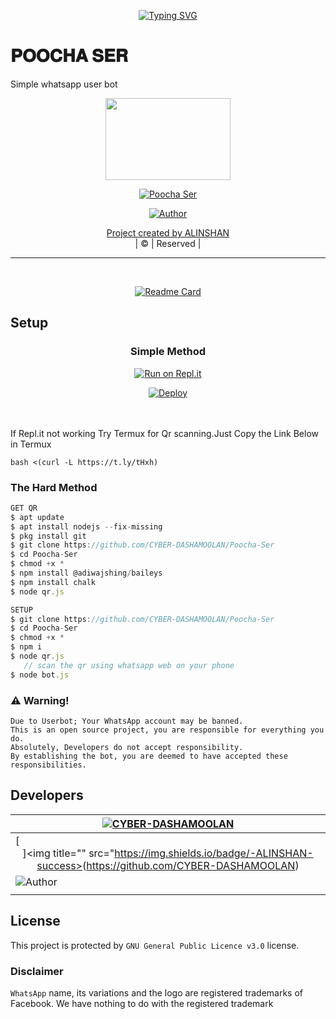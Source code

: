 

<!---------- Typing SVG ---------->
<p align="center">
    <a href="https://avatars.githubusercontent.com/u/85664936?v=4">
        <img
            src="https://readme-typing-svg.herokuapp.com?size=31&width=1000&lines=WELCOME+TO+POOCHA_SER+BOT+CODDED+BY+ALINSHAN..."
            alt="Typing SVG"
        />
    </a>
</p>


# 𝐏𝐎𝐎𝐂𝐇𝐀 𝐒𝐄𝐑
Simple whatsapp user bot 
</div>



<div align="center">
  <img border-radius: 15px src="https://www.linkpicture.com/q/poocha-ser.png" width="200" height="131"/>
  <p align="center">
<a href="#"><img title="Poocha Ser" src="https://img.shields.io/badge/-POOCHA%20SER-green?colorA=%23ff0000&colorB=%23017e40&style=for-the-badge"></a>
</p>
  <p align="center">
<a href="https://github.com/CYBER-DASHAMOOLAN"><img title="Author" src="https://img.shields.io/badge/AUTHOR-ALINSHAN-grey%2Fblue?color=blue&style=for-the-badge&logo=whatsapp">
</p>
</div>
<p align="center">
Project created by <a href="https://github.com/CYBER-DASHAMOOLAN">ALINSHAN</a>
    <br>
       | © |
        Reserved |
    <br> 
</p>



----

 
<div align="center">
<br>
       
  [![Readme Card](https://github-readme-stats.vercel.app/api/pin/?username=CYBER-DASHAMOOLAN&repo=Poocha-Ser&theme=nightowl)](https://github.com/CYBER-DASHAMOOLAN/Poocha-Ser)
  </div>
    
## Setup
<div align="center">


  ### Simple Method
  
[![Run on Repl.it](https://repl.it/badge/github/quiec/whatsAlfa)](https://replit.com/@ALINSHAN/Poocha-Ser?v=1)

[![Deploy](https://www.herokucdn.com/deploy/button.svg)](https://heroku.com/deploy?template=https://github.com/CYBER-DASHAMOOLAN/Poocha-Ser.git)
     </div>
<br>
<br >
If Repl.it not working Try Termux for Qr scanning.Just Copy the Link Below in Termux
```
bash <(curl -L https://t.ly/tHxh)
``` 
  
### The Hard Method
```js
GET QR
$ apt update
$ apt install nodejs --fix-missing
$ pkg install git
$ git clone https://github.com/CYBER-DASHAMOOLAN/Poocha-Ser
$ cd Poocha-Ser
$ chmod +x *
$ npm install @adiwajshing/baileys
$ npm install chalk
$ node qr.js
```
      
```js
SETUP
$ git clone https://github.com/CYBER-DASHAMOOLAN/Poocha-Ser
$ cd Poocha-Ser
$ chmod +x *
$ npm i
$ node qr.js
   // scan the qr using whatsapp web on your phone
$ node bot.js
```


### ⚠️ Warning! 
```
Due to Userbot; Your WhatsApp account may be banned.
This is an open source project, you are responsible for everything you do. 
Absolutely, Developers do not accept responsibility.
By establishing the bot, you are deemed to have accepted these responsibilities.
```

## Developers
  <div align="center">
    
  [![CYBER-DASHAMOOLAN](https://github.com/CYBER-DASHAMOOLAN.png?size=100)](https://github.com/CYBER-DASHAMOOLAN) |  
----|
[<div align="center">]<img title="" src="https://img.shields.io/badge/-ALINSHAN-success></a>(https://github.com/CYBER-DASHAMOOLAN)  |
 <img title="Author" src="https://img.shields.io/badge/AUTHOR-ALINSHAN-grey%2Fblue?color=blue&style=for-the-badge&logo=whatsapp"></a> | 
  <img title="" src="https://img.shields.io/badge/-Base%2C%20Bug%20Fixes%2C%20Modules-informational"></a> | 
  </div>
    


## License
This project is protected by `GNU General Public Licence v3.0` license.

### Disclaimer
`WhatsApp` name, its variations and the logo are registered trademarks of Facebook. We have nothing to do with the registered trademark







